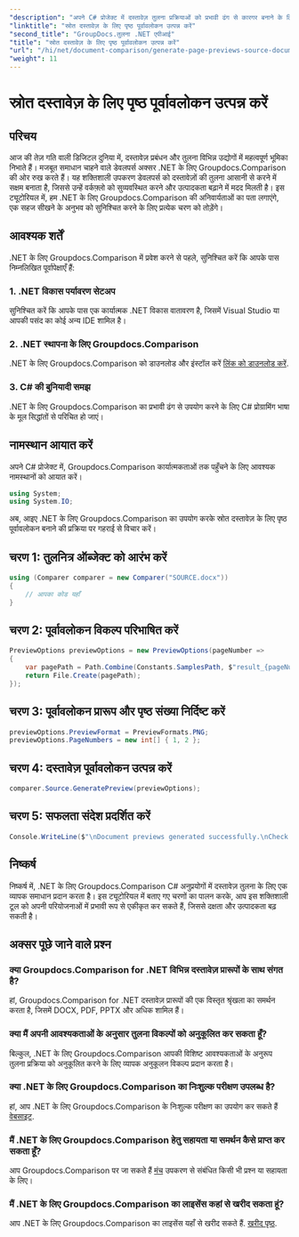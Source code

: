 ```yaml
---
"description": "अपने C# प्रोजेक्ट में दस्तावेज़ तुलना प्रक्रियाओं को प्रभावी ढंग से कारगर बनाने के लिए Groupdocs.Comparison for .NET का उपयोग करना सीखें।"
"linktitle": "स्रोत दस्तावेज़ के लिए पृष्ठ पूर्वावलोकन उत्पन्न करें"
"second_title": "GroupDocs.तुलना .NET एपीआई"
"title": "स्रोत दस्तावेज़ के लिए पृष्ठ पूर्वावलोकन उत्पन्न करें"
"url": "/hi/net/document-comparison/generate-page-previews-source-document/"
"weight": 11
---
```


# स्रोत दस्तावेज़ के लिए पृष्ठ पूर्वावलोकन उत्पन्न करें

## परिचय
आज की तेज़ गति वाली डिजिटल दुनिया में, दस्तावेज़ प्रबंधन और तुलना विभिन्न उद्योगों में महत्वपूर्ण भूमिका निभाते हैं। मजबूत समाधान चाहने वाले डेवलपर्स अक्सर .NET के लिए Groupdocs.Comparison की ओर रुख करते हैं। यह शक्तिशाली उपकरण डेवलपर्स को दस्तावेज़ों की तुलना आसानी से करने में सक्षम बनाता है, जिससे उन्हें वर्कफ़्लो को सुव्यवस्थित करने और उत्पादकता बढ़ाने में मदद मिलती है। इस ट्यूटोरियल में, हम .NET के लिए Groupdocs.Comparison की अनिवार्यताओं का पता लगाएंगे, एक सहज सीखने के अनुभव को सुनिश्चित करने के लिए प्रत्येक चरण को तोड़ेंगे।
## आवश्यक शर्तें
.NET के लिए Groupdocs.Comparison में प्रवेश करने से पहले, सुनिश्चित करें कि आपके पास निम्नलिखित पूर्वापेक्षाएँ हैं:
### 1. .NET विकास पर्यावरण सेटअप
सुनिश्चित करें कि आपके पास एक कार्यात्मक .NET विकास वातावरण है, जिसमें Visual Studio या आपकी पसंद का कोई अन्य IDE शामिल है।
### 2. .NET स्थापना के लिए Groupdocs.Comparison
.NET के लिए Groupdocs.Comparison को डाउनलोड और इंस्टॉल करें [लिंक को डाउनलोड करें](https://releases.groupdocs.com/comparison/net/).
### 3. C# की बुनियादी समझ
.NET के लिए Groupdocs.Comparison का प्रभावी ढंग से उपयोग करने के लिए C# प्रोग्रामिंग भाषा के मूल सिद्धांतों से परिचित हो जाएं।

## नामस्थान आयात करें
अपने C# प्रोजेक्ट में, Groupdocs.Comparison कार्यात्मकताओं तक पहुँचने के लिए आवश्यक नामस्थानों को आयात करें।

```csharp
using System;
using System.IO;
```

अब, आइए .NET के लिए Groupdocs.Comparison का उपयोग करके स्रोत दस्तावेज़ के लिए पृष्ठ पूर्वावलोकन बनाने की प्रक्रिया पर गहराई से विचार करें।
## चरण 1: तुलनित्र ऑब्जेक्ट को आरंभ करें
```csharp
using (Comparer comparer = new Comparer("SOURCE.docx"))
{
    // आपका कोड यहाँ
}
```
## चरण 2: पूर्वावलोकन विकल्प परिभाषित करें
```csharp
PreviewOptions previewOptions = new PreviewOptions(pageNumber =>
{
    var pagePath = Path.Combine(Constants.SamplesPath, $"result_{pageNumber}.png");
    return File.Create(pagePath);
});
```
## चरण 3: पूर्वावलोकन प्रारूप और पृष्ठ संख्या निर्दिष्ट करें
```csharp
previewOptions.PreviewFormat = PreviewFormats.PNG;
previewOptions.PageNumbers = new int[] { 1, 2 };
```
## चरण 4: दस्तावेज़ पूर्वावलोकन उत्पन्न करें
```csharp
comparer.Source.GeneratePreview(previewOptions);
```
## चरण 5: सफलता संदेश प्रदर्शित करें
```csharp
Console.WriteLine($"\nDocument previews generated successfully.\nCheck output in {Directory.GetCurrentDirectory()}.");
```

## निष्कर्ष
निष्कर्ष में, .NET के लिए Groupdocs.Comparison C# अनुप्रयोगों में दस्तावेज़ तुलना के लिए एक व्यापक समाधान प्रदान करता है। इस ट्यूटोरियल में बताए गए चरणों का पालन करके, आप इस शक्तिशाली टूल को अपनी परियोजनाओं में प्रभावी रूप से एकीकृत कर सकते हैं, जिससे दक्षता और उत्पादकता बढ़ सकती है।
## अक्सर पूछे जाने वाले प्रश्न
### क्या Groupdocs.Comparison for .NET विभिन्न दस्तावेज़ प्रारूपों के साथ संगत है?
हां, Groupdocs.Comparison for .NET दस्तावेज़ प्रारूपों की एक विस्तृत श्रृंखला का समर्थन करता है, जिसमें DOCX, PDF, PPTX और अधिक शामिल हैं।
### क्या मैं अपनी आवश्यकताओं के अनुसार तुलना विकल्पों को अनुकूलित कर सकता हूँ?
बिल्कुल, .NET के लिए Groupdocs.Comparison आपकी विशिष्ट आवश्यकताओं के अनुरूप तुलना प्रक्रिया को अनुकूलित करने के लिए व्यापक अनुकूलन विकल्प प्रदान करता है।
### क्या .NET के लिए Groupdocs.Comparison का निःशुल्क परीक्षण उपलब्ध है?
हां, आप .NET के लिए Groupdocs.Comparison के निःशुल्क परीक्षण का उपयोग कर सकते हैं [वेबसाइट](https://releases.groupdocs.com/).
### मैं .NET के लिए Groupdocs.Comparison हेतु सहायता या समर्थन कैसे प्राप्त कर सकता हूँ?
आप Groupdocs.Comparison पर जा सकते हैं [मंच](https://forum.groupdocs.com/c/comparison/12) उपकरण से संबंधित किसी भी प्रश्न या सहायता के लिए।
### मैं .NET के लिए Groupdocs.Comparison का लाइसेंस कहां से खरीद सकता हूं?
आप .NET के लिए Groupdocs.Comparison का लाइसेंस यहाँ से खरीद सकते हैं. [खरीद पृष्ठ](https://purchase.groupdocs.com/buy).